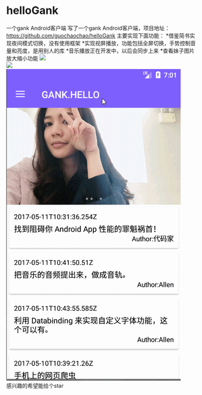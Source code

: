 # helloGank
一个gank Android客户端
写了一个gank Android客户端，项目地址：https://github.com/guochaochao/helloGank
主要实现下面功能：
*借鉴简书实现夜间模式切换，没有使用框架
*实现视屏播放，功能包括全屏切换，手势控制音量和亮度，是用别人的库
*音乐播放正在开发中，以后会同步上来
*查看妹子图片放大缩小功能
![](https://github.com/guochaochao/helloGank12/blob/master/screenshots/s1.gif)  
![](https://github.com/guochaochao/helloGank12/blob/master/screenshots/s2.gif)  
![](https://github.com/guochaochao/helloGank12/blob/master/screenshots/s3.gif)  
感兴趣的希望能给个star
